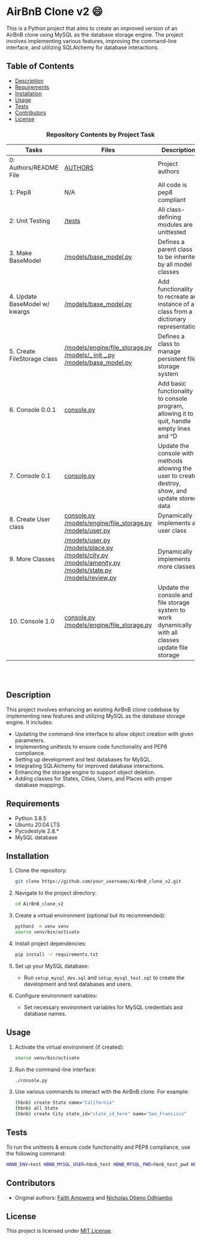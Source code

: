 # AirBnB Clone v2 :smile:

This is a Python project that aims to create an improved version of an AirBnB clone using MySQL as the database storage engine. The project involves implementing various features, improving the command-line interface, and utilizing SQLAlchemy for database interactions.

## Table of Contents

- [Description](#description)
- [Requirements](#requirements)
- [Installation](#installation)
- [Usage](#usage)
- [Tests](#tests)
- [Contributors](#contributors)
- [License](#license)

<center><h3>Repository Contents by Project Task</h3> </center>

| Tasks | Files | Description |
| ----- | ----- | ------ |
| 0: Authors/README File | [AUTHORS](https://github.com/justinmajetich/AirBnB_clone/blob/dev/AUTHORS) | Project authors |
| 1: Pep8 | N/A | All code is pep8 compliant|
| 2: Unit Testing | [/tests](https://github.com/justinmajetich/AirBnB_clone/tree/dev/tests) | All class-defining modules are unittested |
| 3. Make BaseModel | [/models/base_model.py](https://github.com/justinmajetich/AirBnB_clone/blob/dev/models/base_model.py) | Defines a parent class to be inherited by all model classes|
| 4. Update BaseModel w/ kwargs | [/models/base_model.py](https://github.com/justinmajetich/AirBnB_clone/blob/dev/models/base_model.py) | Add functionality to recreate an instance of a class from a dictionary representation|
| 5. Create FileStorage class | [/models/engine/file_storage.py](https://github.com/justinmajetich/AirBnB_clone/blob/dev/models/engine/file_storage.py) [/models/_ init _.py](https://github.com/justinmajetich/AirBnB_clone/blob/dev/models/__init__.py) [/models/base_model.py](https://github.com/justinmajetich/AirBnB_clone/blob/dev/models/base_model.py) | Defines a class to manage persistent file storage system|
| 6. Console 0.0.1 | [console.py](https://github.com/justinmajetich/AirBnB_clone/blob/dev/console.py) | Add basic functionality to console program, allowing it to quit, handle empty lines and ^D |
| 7. Console 0.1 | [console.py](https://github.com/justinmajetich/AirBnB_clone/blob/dev/console.py) | Update the console with methods allowing the user to create, destroy, show, and update stored data |
| 8. Create User class | [console.py](https://github.com/justinmajetich/AirBnB_clone/blob/dev/console.py) [/models/engine/file_storage.py](https://github.com/justinmajetich/AirBnB_clone/blob/dev/models/engine/file_storage.py) [/models/user.py](https://github.com/justinmajetich/AirBnB_clone/blob/dev/models/user.py) | Dynamically implements a user class |
| 9. More Classes | [/models/user.py](https://github.com/justinmajetich/AirBnB_clone/blob/dev/models/user.py) [/models/place.py](https://github.com/justinmajetich/AirBnB_clone/blob/dev/models/place.py) [/models/city.py](https://github.com/justinmajetich/AirBnB_clone/blob/dev/models/city.py) [/models/amenity.py](https://github.com/justinmajetich/AirBnB_clone/blob/dev/models/amenity.py) [/models/state.py](https://github.com/justinmajetich/AirBnB_clone/blob/dev/models/state.py) [/models/review.py](https://github.com/justinmajetich/AirBnB_clone/blob/dev/models/review.py) | Dynamically implements more classes |
| 10. Console 1.0 | [console.py](https://github.com/justinmajetich/AirBnB_clone/blob/dev/console.py) [/models/engine/file_storage.py](https://github.com/justinmajetich/AirBnB_clone/blob/dev/models/engine/file_storage.py) | Update the console and file storage system to work dynamically with all  classes update file storage |
<br>
<br>

## Description

This project involves enhancing an existing AirBnB clone codebase by implementing new features and utilizing MySQL as the database storage engine. It includes:

- Updating the command-line interface to allow object creation with given parameters.
- Implementing unittests to ensure code functionality and PEP8 compliance.
- Setting up development and test databases for MySQL.
- Integrating SQLAlchemy for improved database interactions.
- Enhancing the storage engine to support object deletion.
- Adding classes for States, Cities, Users, and Places with proper database mappings.

## Requirements

- Python 3.8.5
- Ubuntu 20.04 LTS
- Pycodestyle 2.8.*
- MySQL database

## Installation

1. Clone the repository:
   ```bash
   git clone https://github.com/your_username/AirBnB_clone_v2.git
   ```

2. Navigate to the project directory:
   ```bash
   cd AirBnB_clone_v2
   ```

3. Create a virtual environment (optional but its recommended):
   ```bash
   python3 -m venv venv
   source venv/bin/activate
   ```

4. Install project dependencies:
   ```bash
   pip install -r requirements.txt
   ```

5. Set up your MySQL database:
   - Run `setup_mysql_dev.sql` and `setup_mysql_test.sql` to create the development and test databases and users.

6. Configure environment variables:
   - Set necessary environment variables for MySQL credentials and database names.

## Usage

1. Activate the virtual environment (if created):
   ```bash
   source venv/bin/activate
   ```

2. Run the command-line interface:
   ```bash
   ./console.py
   ```

3. Use various commands to interact with the AirBnB clone. For example:
   ```bash
   (hbnb) create State name="California"
   (hbnb) all State
   (hbnb) create City state_id="state_id_here" name="San_Francisco"
   ```

## Tests

To run the unittests & ensure code functionality and PEP8 compliance, use the following command:

```bash
HBNB_ENV=test HBNB_MYSQL_USER=hbnb_test HBNB_MYSQL_PWD=hbnb_test_pwd HBNB_MYSQL_HOST=localhost HBNB_MYSQL_DB=hbnb_test_db HBNB_TYPE_STORAGE=db python3 -m unittest discover tests
```

## Contributors

- Original authors: [Faith Ampwera](https://github.com/Fayth7) and [Nicholas Otieno Odhiambo](https://github.com/Nicholas2023)

## License

This project is licensed under [MIT License](LICENSE).
